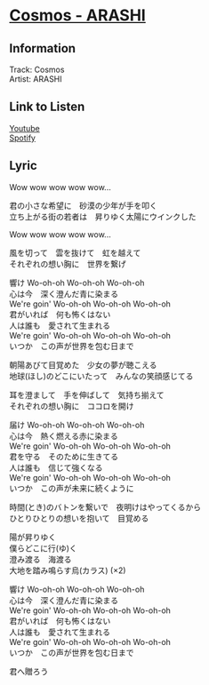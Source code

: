 # [Cosmos - ARASHI](https://j-lyric.net/artist/a000eac/l02a9c2.html)  
## Information  
Track: Cosmos  
Artist: ARASHI  
## Link to Listen  
[Youtube](https://www.youtube.com/watch?v=OILoLhKnFWc)  
[Spotify](https://open.spotify.com/track/0wcSPdsoS8Yg6lJyBs57AE?si=ef7b2c78bb1a44a9)  
## Lyric  
Wow wow wow wow wow...  
  
君の小さな希望に　砂漠の少年が手を叩く  
立ち上がる街の若者は　昇りゆく太陽にウインクした  
  
Wow wow wow wow wow...  
  
風を切って　雲を抜けて　虹を越えて  
それぞれの想い胸に　世界を繋げ  
  
響け Wo-oh-oh Wo-oh-oh Wo-oh-oh  
心は今　深く澄んだ青に染まる  
We're goin' Wo-oh-oh Wo-oh-oh Wo-oh-oh  
君がいれば　何も怖くはない  
人は誰も　愛されて生まれる  
We're goin' Wo-oh-oh Wo-oh-oh Wo-oh-oh  
いつか　この声が世界を包む日まで  
  
朝陽あびて目覚めた　少女の夢が聴こえる  
地球(ほし)のどこにいたって　みんなの笑顔感じてる  
  
耳を澄まして　手を伸ばして　気持ち揃えて  
それぞれの想い胸に　ココロを開け  
  
届け Wo-oh-oh Wo-oh-oh Wo-oh-oh  
心は今　熱く燃える赤に染まる  
We're goin' Wo-oh-oh Wo-oh-oh Wo-oh-oh  
君を守る　そのために生きてる  
人は誰も　信じて強くなる  
We're goin' Wo-oh-oh Wo-oh-oh Wo-oh-oh  
いつか　この声が未来に続くように  
  
時間(とき)のバトンを繋いで　夜明けはやってくるから  
ひとりひとりの想いを抱いて　目覚める  
  
陽が昇りゆく  
僕らどこに行(ゆ)く  
澄み渡る　海渡る  
大地を踏み鳴らす烏(カラス) (×2)  
  
響け Wo-oh-oh Wo-oh-oh Wo-oh-oh  
心は今　深く澄んだ青に染まる  
We're goin' Wo-oh-oh Wo-oh-oh Wo-oh-oh  
君がいれば　何も怖くはない  
人は誰も　愛されて生まれる  
We're goin' Wo-oh-oh Wo-oh-oh Wo-oh-oh  
いつか　この声が世界を包む日まで  
  
君へ贈ろう  
  
